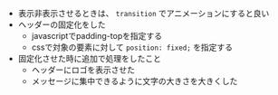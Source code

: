 - 表示非表示させるときは、 `transition` でアニメーションにすると良い
- ヘッダーの固定化をした
  - javascriptでpadding-topを指定する
  - cssで対象の要素に対して `position: fixed;` を指定する
- 固定化させた時に追加で処理をしたこと
  - ヘッダーにロゴを表示させた
  - メッセージに集中できるように文字の大きさを大きくした